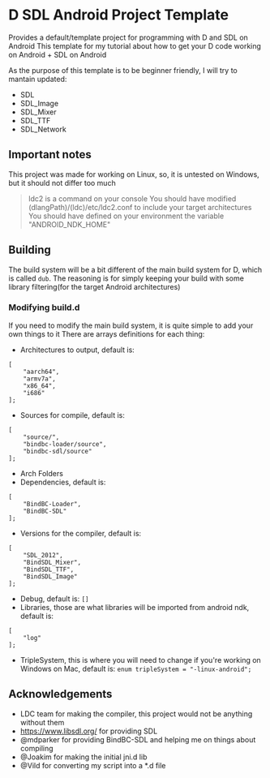 # D SDL Android Project Template
Provides a default/template project for programming with D and SDL on Android
This template for my tutorial about how to get your D code working on Android + SDL on Android

As the purpose of this template is to be beginner friendly, I will try to mantain updated:
- SDL
- SDL_Image
- SDL_Mixer
- SDL_TTF
- SDL_Network

## Important notes
This project was made for working on Linux, so, it is untested on Windows, but it should not differ too much
> ldc2 is a command on your console
> You should have modified (dlangPath)/(ldc)/etc/ldc2.conf to include your target architectures
> You should have defined on your environment the variable "ANDROID_NDK_HOME"

## Building
The build system will be a bit different of the main build system for D, which is called `dub`. The reasoning is for simply
keeping your build with some library filtering(for the target Android architectures)

### Modifying build.d
If you need to modify the main build system, it is quite simple to add your own things to it
There are arrays definitions for each thing:
- Architectures to output, default is:
```
[
    "aarch64",
    "armv7a",
    "x86_64",
    "i686"
];
```
- Sources for compile, default is:
```
[
    "source/",
	"bindbc-loader/source",
	"bindbc-sdl/source"
];
```
- Arch Folders
- Dependencies, default is:
```
[
	"BindBC-Loader", 
	"BindBC-SDL"
];
```
- Versions for the compiler, default is:
```
[
	"SDL_2012",
	"BindSDL_Mixer", 
	"BindSDL_TTF", 
	"BindSDL_Image"
];
```
- Debug, default is: `[]`
- Libraries, those are what libraries will be imported from android ndk, default is:
```
[
    "log"
];
```
- TripleSystem, this is where you will need to change if you're working on Windows on Mac, default is:
`enum tripleSystem = "-linux-android";`

## Acknowledgements

- LDC team for making the compiler, this project would not be anything without them
- https://www.libsdl.org/ for providing SDL
- @mdparker for providing BindBC-SDL and helping me on things about compiling
- @Joakim for making the initial jni.d  lib
- @Vild for converting my script into a *.d file
